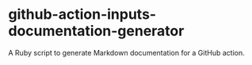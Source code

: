 # github-action-inputs-documentation-generator
A Ruby script to generate Markdown documentation for a GitHub action.
